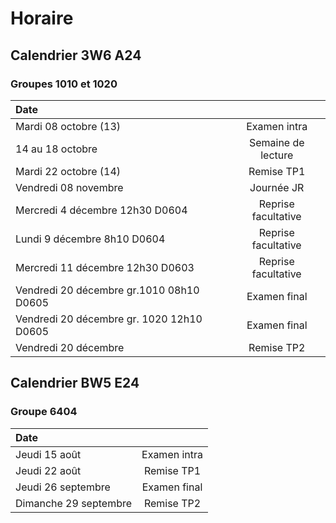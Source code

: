 # Horaire

## Calendrier 3W6 A24
### Groupes 1010 et 1020
| Date |          |
| :--------------- |:---------------:|
| Mardi 08 octobre (13) | Examen intra |
| 14 au 18 octobre | Semaine de lecture |
| Mardi 22 octobre (14) | Remise TP1 |
| Vendredi 08 novembre | Journée JR |
| Mercredi 4 décembre 12h30 D0604 | Reprise facultative |
| Lundi 9 décembre 8h10 D0604 | Reprise facultative |
| Mercredi 11 décembre 12h30 D0603 | Reprise facultative |
| Vendredi 20 décembre gr.1010  08h10  D0605 |Examen final|
| Vendredi 20 décembre gr. 1020 12h10  D0605 |Examen final|
| Vendredi 20 décembre | Remise TP2 |


## Calendrier BW5 E24
### Groupe 6404
| Date |          |
| :--------------- |:---------------:|
| Jeudi 15 août | Examen intra |
| Jeudi 22 août | Remise TP1 |
| Jeudi 26 septembre | Examen final |
| Dimanche 29 septembre | Remise TP2 |